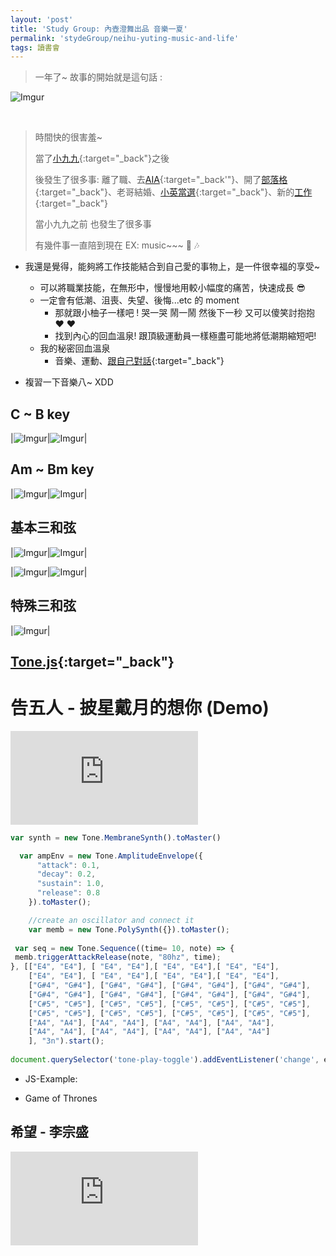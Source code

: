 ```yaml
---
layout: 'post'
title: 'Study Group: 內壺澄舞出品 音樂一夏'
permalink: 'stydeGroup/neihu-yuting-music-and-life'
tags: 讀書會
---
```


> 一年了~ 故事的開始就是這句話 :

![Imgur](https://i.imgur.com/Bs00bzX.jpg)


&nbsp;
&nbsp;
&nbsp;
>
>
> 時間快的很害羞~ 
>
> 當了[小九九](https://yuting3656.github.io/yutingblog//diary/2019-06-27){:target="_back"}之後
> 
> 後發生了很多事: 離了職、去[AIA](https://yuting3656.github.io/yutingblog//aiacademy/so-it-is){:target="_back'"}、開了[部落格](https://yuting3656.github.io/yutingblog/about/){:target="_back"}、老哥結婚、[小英當選](https://yuting3656.github.io/yutingblog//diary/2020-01-14/data-science-taiwan-presidential-election){:target="_back"}、新的[工作](https://yuting3656.github.io/yutingblog/daily-programming/dz-one-month){:target="_back"}
>
> 當小九九之前 也發生了很多事
>
> 有幾件事一直陪到現在 EX: music~~~ :musical_note: :notes:
>

- 我還是覺得，能夠將工作技能結合到自己愛的事物上，是一件很幸福的享受~

   - 可以將職業技能，在無形中，慢慢地用較小幅度的痛苦，快速成長 :sunglasses:
   - 一定會有低潮、沮喪、失望、後悔...etc 的 moment
      - 那就跟小柚子一樣吧 ! 哭一哭 鬧一鬧 然後下一秒 又可以傻笑討抱抱 :heart: :heart:
      - 找到內心的回血溫泉! 跟頂級運動員一樣極盡可能地將低潮期縮短吧!
   - 我的秘密回血溫泉
      - 音樂、運動、[跟自己對話](https://yuting3656.github.io/yutingblog//diary/2019-10-03){:target="_back"}
 

- 複習一下音樂八~ XDD

## C ~ B key

|![Imgur](https://i.imgur.com/ImTjvVT.jpg)|![Imgur](https://i.imgur.com/u7egPIB.jpg)|

## Am ~ Bm key

|![Imgur](https://i.imgur.com/JY4CxZF.jpg)|![Imgur](https://i.imgur.com/GIMn1Nt.jpg)|

## 基本三和弦

|![Imgur](https://i.imgur.com/9bEtbPe.jpg)|![Imgur](https://i.imgur.com/kEHci9J.jpg)|

|![Imgur](https://i.imgur.com/7lFsDCM.jpg)|![Imgur](https://i.imgur.com/12BYUd4.jpg)|

## 特殊三和弦

|![Imgur](https://i.imgur.com/fuCvWbq.jpg)|

## [Tone.js](https://tonejs.github.io/){:target="_back"}

# 告五人 - 披星戴月的想你 (Demo)
<iframe  src="https://www.youtube.com/embed/LX-qN5V1eiE" frameborder="0" allow="accelerometer; autoplay; encrypted-media; gyroscope; picture-in-picture" allowfullscreen></iframe>



~~~js
var synth = new Tone.MembraneSynth().toMaster()

  var ampEnv = new Tone.AmplitudeEnvelope({
      "attack": 0.1,
      "decay": 0.2,
      "sustain": 1.0,
      "release": 0.8
    }).toMaster();

    //create an oscillator and connect it
    var memb = new Tone.PolySynth({}).toMaster();
    
 var seq = new Tone.Sequence((time= 10, note) => {
 memb.triggerAttackRelease(note, "80hz", time);
}, [["E4", "E4"], [ "E4", "E4"],[ "E4", "E4"],[ "E4", "E4"], 
    ["E4", "E4"], [ "E4", "E4"],[ "E4", "E4"],[ "E4", "E4"], 
    ["G#4", "G#4"], ["G#4", "G#4"], ["G#4", "G#4"], ["G#4", "G#4"],
    ["G#4", "G#4"], ["G#4", "G#4"], ["G#4", "G#4"], ["G#4", "G#4"],
    ["C#5", "C#5"], ["C#5", "C#5"], ["C#5", "C#5"], ["C#5", "C#5"],
    ["C#5", "C#5"], ["C#5", "C#5"], ["C#5", "C#5"], ["C#5", "C#5"],
    ["A4", "A4"], ["A4", "A4"], ["A4", "A4"], ["A4", "A4"],
    ["A4", "A4"], ["A4", "A4"], ["A4", "A4"], ["A4", "A4"]
    ], "3n").start();
    
document.querySelector('tone-play-toggle').addEventListener('change', e => Tone.Transport.toggle())
~~~

- JS-Example:

<script async src="//jsfiddle.net/yuting23656/gkzvrf8d/1/embed/"></script>


- Game of Thrones


<script async src="//jsfiddle.net/yuting23656/n2yjasL3/1/embed/"></script>


## 希望 - 李宗盛

<iframe src="https://www.youtube.com/embed/OKO2UVZUlzo" frameborder="0" allow="accelerometer; autoplay; encrypted-media; gyroscope; picture-in-picture" allowfullscreen></iframe>
